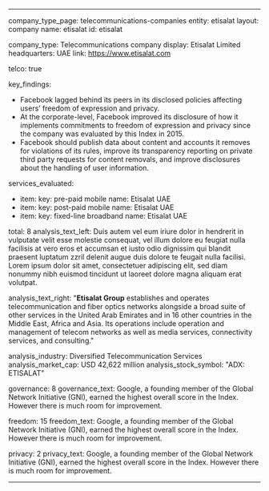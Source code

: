 ---

company_type_page: telecommunications-companies
entity: etisalat
layout: company
name: etisalat
id: etisalat

company_type: Telecommunications company
display: Etisalat Limited
headquarters: UAE
link: https://www.etisalat.com

telco: true

key_findings:
  - Facebook lagged behind its peers in its disclosed policies affecting users’ freedom of expression and privacy.
  - At the corporate-level, Facebook improved its disclosure of how it implements  commitments to freedom of expression and privacy since the company was evaluated by this Index in 2015.
  - Facebook should publish data about content and accounts it removes for violations of its rules, improve its transparency reporting on private third party requests for content removals, and improve disclosures about the handling of user information.


services_evaluated:
  - item:
    key: pre-paid mobile
    name: Etisalat UAE
  - item:
    key: post-paid mobile
    name: Etisalat UAE
  - item:
    key: fixed-line broadband
    name: Etisalat UAE

total: 8
analysis_text_left: Duis autem vel eum iriure dolor in hendrerit in vulputate velit esse molestie consequat, vel illum dolore eu feugiat nulla facilisis at vero eros et accumsan et iusto odio dignissim qui blandit praesent luptatum zzril delenit augue duis dolore te feugait nulla facilisi. Lorem ipsum dolor sit amet, consectetuer adipiscing elit, sed diam nonummy nibh euismod tincidunt ut laoreet dolore magna aliquam erat volutpat.

analysis_text_right: "**Etisalat Group** establishes and operates telecommunication and fiber optics networks alongside a broad suite of other services in the United Arab Emirates and in 16 other countries in the Middle East, Africa and Asia. Its operations include operation and management of telecom networks as well as media services, connectivity services, and consulting."

analysis_industry: Diversified Telecommunication Services
analysis_market_cap: USD 42,622 million
analysis_stock_symbol: "ADX: ETISALAT"


governance: 8
governance_text: Google, a founding member of the Global Network Initiative (GNI), earned the highest overall score in the Index. However there is much room for improvement.

freedom: 15
freedom_text: Google, a founding member of the Global Network Initiative (GNI), earned the highest overall score in the Index. However there is much room for improvement.

privacy: 2
privacy_text: Google, a founding member of the Global Network Initiative (GNI), earned the highest overall score in the Index. However there is much room for improvement.

---